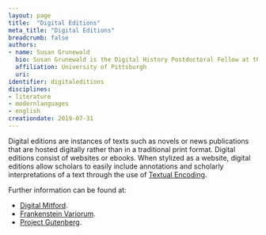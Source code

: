 ```yaml
---
layout: page
title:  "Digital Editions"
meta_title: "Digital Editions"
breadcrumb: false
authors: 
- name: Susan Grunewald
  bio: Susan Grunewald is the Digital History Postdoctoral Fellow at the University of Pittsburgh’s World History Center. She received her PhD from Carnegie Mellon University, where she was a two-time A.W. Mellon Fellow in Digital Humanities. Her research focuses on Soviet history, particularly German prisoners of war in the USSR during and after the Second World War.
  affiliation: University of Pittsburgh
  uri:
identifier: digitaleditions
disciplines: 
- literature
- modernlanguages
- english
creationdate: 2019-07-31
---
```


Digital editions are instances of texts such as novels or news publications that are hosted digitally rather than in a traditional print format. Digital editions consist of websites or ebooks. When stylized as a website, digital editions allow scholars to easily include annotations and scholarly interpretations of a text through the use of [Textual Encoding](/_topics/TextualEncoding.md).

Further information can be found at:
 -  [Digital Mitford](https://digitalmitford.org/).
 -  [Frankenstein Variorum](https://pghfrankenstein.github.io/Pittsburgh_Frankenstein/).
 -  [Project Gutenberg](https://www.gutenberg.org/). 
